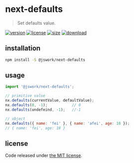 # next-defaults
> Set defaults value.

[![version][version-image]][version-url]
[![license][license-image]][license-url]
[![size][size-image]][size-url]
[![download][download-image]][download-url]

## installation
```bash
npm install -S @jswork/next-defaults
```

## usage
```js
import '@jswork/next-defaults';

// primitive value
nx.defaults(currentValue, defaultValue);
nx.defaults(0, -1);           // 0
nx.defaults(undefeind, -1);   //-1

// object
nx.defaults({ name: 'fei' }, { name: 'afei', age: 18 });
// { name: 'fei', age: 18 }
```

## license
Code released under [the MIT license](https://github.com/afeiship/next-defaults/blob/master/LICENSE.txt).

[version-image]: https://img.shields.io/npm/v/@jswork/next-defaults
[version-url]: https://npmjs.org/package/@jswork/next-defaults

[license-image]: https://img.shields.io/npm/l/@jswork/next-defaults
[license-url]: https://github.com/afeiship/next-defaults/blob/master/LICENSE.txt

[size-image]: https://img.shields.io/bundlephobia/minzip/@jswork/next-defaults
[size-url]: https://github.com/afeiship/next-defaults/blob/master/dist/next-defaults.min.js

[download-image]: https://img.shields.io/npm/dm/@jswork/next-defaults
[download-url]: https://www.npmjs.com/package/@jswork/next-defaults
